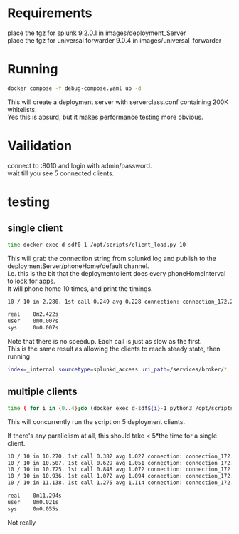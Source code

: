 # Requirements
place the tgz for splunk 9.2.0.1 in images/deployment_Server  
place the tgz for universal forwarder 9.0.4 in images/universal_forwarder

# Running
```bash
docker compose -f debug-compose.yaml up -d
```
This will create a deployment server with serverclass.conf containing 200K whitelists.  
Yes this is absurd, but it makes performance testing more obvious.  

# Vailidation
connect to :8010 and login with admin/password.  
wait till you see 5 connected clients.  

# testing

## single client

```bash
time docker exec d-sdf0-1 /opt/scripts/client_load.py 10
```

This will grab the connection string from splunkd.log and publish to the deploymentServer/phoneHome/default channel.  
i.e. this is the bit that the deploymentclient does every phoneHomeInterval to look for apps.  
It will phone home 10 times, and print the timings.  

```bash
10 / 10 in 2.280. 1st call 0.249 avg 0.228 connection: connection_172.22.0.2_8089_d-sdf0-1.d_dn0_a4f05fdf1d67_F5F741C6-838F-468C-A4AA-A34B7702B57D

real    0m2.422s
user    0m0.007s
sys     0m0.007s
```  
  
Note that there is no speedup. Each call is just as slow as the first.  
This is the same result as allowing the clients to reach steady state, then running
```bash
index=_internal sourcetype=splunkd_access uri_path=/services/broker/* | bin_time span=1m | xyseries _time uri_path spent
```


## multiple clients
```bash
time ( for i in {0..4};do (docker exec d-sdf${i}-1 python3 /opt/scripts/client_load.py 10 ) &done ;wait )
```
This will concurrently run the script on 5 deployment clients.  

If there's any parallelism at all, this should take < 5*the time for a single client.

```bash
10 / 10 in 10.270. 1st call 0.382 avg 1.027 connection: connection_172.21.0.2_8089_d-sdf4-1.d_dn4_3eafea1e85d0_9D99D8D7-ADFB-4C53-9980-C1D77F800E3D
10 / 10 in 10.507. 1st call 0.629 avg 1.051 connection: connection_172.24.0.2_8089_d-sdf1-1.d_dn1_51a43869cdaf_25E94239-1F6B-40AD-8E25-6C4D0DB0C17F
10 / 10 in 10.725. 1st call 0.848 avg 1.072 connection: connection_172.22.0.2_8089_d-sdf0-1.d_dn0_a4f05fdf1d67_F5F741C6-838F-468C-A4AA-A34B7702B57D
10 / 10 in 10.936. 1st call 1.072 avg 1.094 connection: connection_172.19.0.2_8089_d-sdf2-1.d_dn2_c5b2677b1dcd_DD848CCA-627F-4995-8B47-3F782E06FBA0
10 / 10 in 11.138. 1st call 1.275 avg 1.114 connection: connection_172.20.0.2_8089_d-sdf3-1.d_dn3_916d479a9789_E52CBB92-D57C-4ED6-94F8-2C5EF7B4D0EC

real    0m11.294s
user    0m0.021s
sys     0m0.055s
```

Not really
